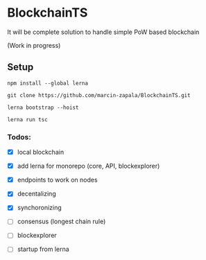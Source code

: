 # BlockchainTS
It will be complete solution to handle simple PoW based blockchain

(Work in progress)
## Setup

```
npm install --global lerna

git clone https://github.com/marcin-zapala/BlockchainTS.git

lerna bootstrap --hoist

lerna run tsc
```

### Todos:
 - [x] local blockchain
 - [x] add lerna for monorepo (core, API, blockexplorer)
 - [x] endpoints to work on nodes
 - [x] decentalizing 
 - [x] synchoronizing
 - [ ] consensus (longest chain rule)
 - [ ] blockexplorer
 - [ ] startup from lerna
 
